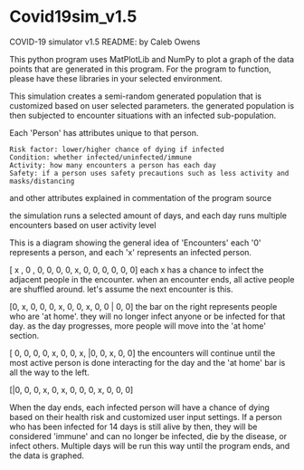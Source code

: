 # Covid19sim_v1.5

COVID-19 simulator v1.5 README:  by Caleb Owens

This python program uses MatPlotLib and NumPy to plot a graph of the data points that are generated in this program. For the program to function, please have these libraries in your selected environment.

This simulation creates a semi-random generated population that is customized based on user selected parameters. the generated population is then subjected to encounter situations with an infected sub-population.

Each 'Person' has attributes unique to that person.

	Risk factor: lower/higher chance of dying if infected
	Condition: whether infected/uninfected/immune
	Activity: how many encounters a person has each day
	Safety: if a person uses safety precautions such as less activity and masks/distancing
and other attributes explained in commentation of the program source

the simulation runs a selected amount of days, and each day runs multiple encounters based on user activity level

This is a diagram showing the general idea of 'Encounters'
each '0' represents a person, and each 'x' represents an infected person.

[ x , 0 , 0, 0, 0, 0, x, 0, 0, 0, 0, 0, 0]
each x has a chance to infect the adjacent people in the encounter. when an encounter ends, all active people are shuffled around. let's assume the next encounter is this.

[0, x, 0, 0, 0, x, 0, 0, x, 0, 0 | 0, 0]
the bar on the right represents people who are 'at home'. they will no longer infect anyone or be infected for that day. as the day progresses, more people will move into the 'at home' section.

[ 0, 0, 0, 0, x, 0, 0, x, |0, 0, x, 0, 0]
the encounters will continue until the most active person is done interacting for the day and the 'at home' bar is all the way to the left.

[|0, 0, 0, x, 0, x, 0, 0, 0, x, 0, 0, 0]

When the day ends, each infected person will have a chance of dying based on their health risk and customized user input settings. If a person who has been infected for 14 days is still alive by then, they will be considered 'immune' and can no longer be infected, die by the disease, or infect others.
Multiple days will be run this way until the program ends, and the data is graphed.
